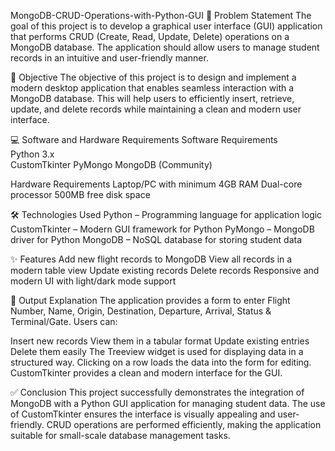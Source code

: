 MongoDB-CRUD-Operations-with-Python-GUI
📌 Problem Statement
The goal of this project is to develop a graphical user interface (GUI) application that performs CRUD (Create, Read, Update, Delete) operations on a MongoDB database. The application should allow users to manage student records in an intuitive and user-friendly manner.

🎯 Objective
The objective of this project is to design and implement a modern desktop application that enables seamless interaction with a MongoDB database. This will help users to efficiently insert, retrieve, update, and delete records while maintaining a clean and modern user interface.

💻 Software and Hardware Requirements
Software Requirements	
Python 3.x	
CustomTkinter
PyMongo
MongoDB (Community)	

Hardware Requirements
Laptop/PC with minimum 4GB RAM
Dual-core processor
500MB free disk space


🛠 Technologies Used
Python – Programming language for application logic
CustomTkinter – Modern GUI framework for Python
PyMongo – MongoDB driver for Python
MongoDB – NoSQL database for storing student data

✨ Features
Add new flight records to MongoDB
View all records in a modern table view
Update existing records
Delete records
Responsive and modern UI with light/dark mode support

📜 Output Explanation
The application provides a form to enter Flight Number, Name, Origin, Destination, Departure, Arrival, Status & Terminal/Gate. Users can:

Insert new records
View them in a tabular format
Update existing entries
Delete them easily
The Treeview widget is used for displaying data in a structured way. Clicking on a row loads the data into the form for editing. CustomTkinter provides a clean and modern interface for the GUI.

✅ Conclusion
This project successfully demonstrates the integration of MongoDB with a Python GUI application for managing student data. The use of CustomTkinter ensures the interface is visually appealing and user-friendly. CRUD operations are performed efficiently, making the application suitable for small-scale database management tasks.
